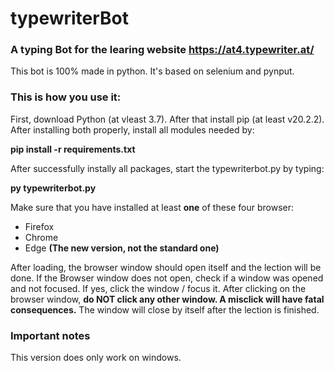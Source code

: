 # typewriterBot
### A typing Bot for the learing website https://at4.typewriter.at/

This bot is 100% made in python. It's based on selenium and pynput.

### This is how you use it:

First, download Python (at vleast 3.7). After that install pip (at least v20.2.2).
After installing both properly, install all modules needed by:

**pip install -r requirements.txt**

After successfully instally all packages, start the typewriterbot.py by typing:

**py typewriterbot.py**

Make sure that you have installed at least **one** of these four browser:

- Firefox
- Chrome
- Edge **(The new version, not the standard one)**

After loading, the browser window should open itself and the lection will be done.
If the Browser window does not open, check if a window was opened and not focused. If yes, click the window / focus it.
After clicking on the browser window, **do NOT click any other window. A misclick will have fatal consequences.**
The window will close by itself after the lection is finished.

### Important notes
This version does only work on windows.
